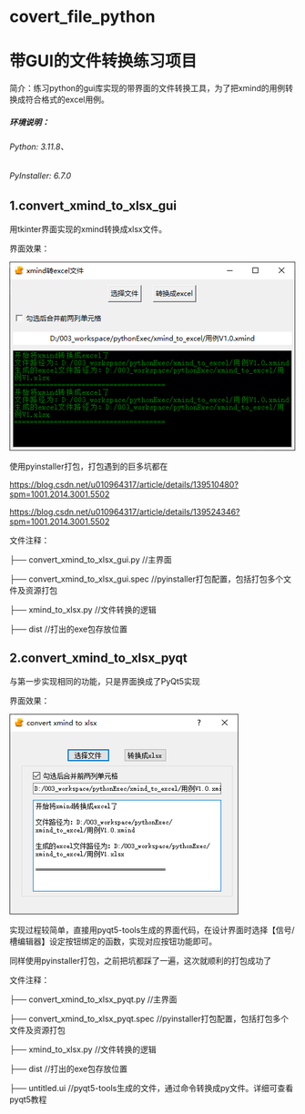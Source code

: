 # covert_file_python

# 带GUI的文件转换练习项目
简介：练习python的gui库实现的带界面的文件转换工具，为了把xmind的用例转换成符合格式的excel用例。


##### 环境说明：
###### Python: 3.11.8、
###### PyInstaller: 6.7.0

## 1.convert_xmind_to_xlsx_gui
用tkinter界面实现的xmind转换成xlsx文件。

界面效果：

![img.png](res/png/img.png)

使用pyinstaller打包，打包遇到的巨多坑都在

https://blog.csdn.net/u010964317/article/details/139510480?spm=1001.2014.3001.5502

https://blog.csdn.net/u010964317/article/details/139524346?spm=1001.2014.3001.5502

文件注释：

├── convert_xmind_to_xlsx_gui.py   //主界面

├── convert_xmind_to_xlsx_gui.spec //pyinstaller打包配置，包括打包多个文件及资源打包

├── xmind_to_xlsx.py               //文件转换的逻辑

├── dist                           //打出的exe包存放位置

## 2.convert_xmind_to_xlsx_pyqt
与第一步实现相同的功能，只是界面换成了PyQt5实现

界面效果：

![img.png](res/png/img_2.png)

实现过程较简单，直接用pyqt5-tools生成的界面代码，在设计界面时选择【信号/槽编辑器】设定按钮绑定的函数，实现对应按钮功能即可。

同样使用pyinstaller打包，之前把坑都踩了一遍，这次就顺利的打包成功了

文件注释：

├── convert_xmind_to_xlsx_pyqt.py   //主界面

├── convert_xmind_to_xlsx_pyqt.spec //pyinstaller打包配置，包括打包多个文件及资源打包

├── xmind_to_xlsx.py               //文件转换的逻辑

├── dist                           //打出的exe包存放位置

├── untitled.ui                    //pyqt5-tools生成的文件，通过命令转换成py文件。详细可查看pyqt5教程



